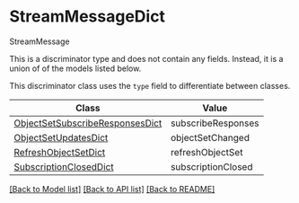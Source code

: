 # StreamMessageDict

StreamMessage

This is a discriminator type and does not contain any fields. Instead, it is a union
of of the models listed below.

This discriminator class uses the `type` field to differentiate between classes.

| Class | Value
| ------------ | -------------
[ObjectSetSubscribeResponsesDict](ObjectSetSubscribeResponsesDict.md) | subscribeResponses
[ObjectSetUpdatesDict](ObjectSetUpdatesDict.md) | objectSetChanged
[RefreshObjectSetDict](RefreshObjectSetDict.md) | refreshObjectSet
[SubscriptionClosedDict](SubscriptionClosedDict.md) | subscriptionClosed


[[Back to Model list]](../../../README.md#models-v1-link) [[Back to API list]](../../../README.md#apis-v1-link) [[Back to README]](../../../README.md)
